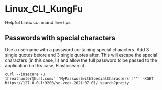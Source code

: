 # Linux_CLI_KungFu
Helpful Linux command line tips

## Passwords with special characters
Use a username with a password containing special characters. Add 3 single quotes before and 3 single quotes after. This will escape the special characters (in this case, !!) and allow the full password to be passed to the application (in this case, Elasticsearch).
<pre><code>curl --insecure -u threathunter@hunt.com:'''MyPasswordwithSpecialCharacters!!''' -XGET https://127.0.0.1:9200/so-zeek-2021.07.01/_search?pretty</code></pre>
